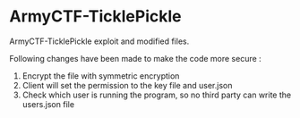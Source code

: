 # ArmyCTF-TicklePickle
  ArmyCTF-TicklePickle exploit and modified files.

Following changes have been made to make the code more secure : 
1. Encrypt the file with symmetric encryption
2. Client will set the permission to the key file and user.json
3. Check which user is running the program, so no third party can write the users.json file
